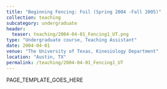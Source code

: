 ```yaml
---
title: "Beginning Fencing: Foil (Spring 2004 -Fall 2005)"
collection: teaching
subcategory: undergraduate
header: 
  teaser: teaching/2004-04-01_Fencing1_UT.png
type: "Undergraduate course, Teaching Assistant"
date: 2004-04-01
venue: "The University of Texas, Kinesiology Department"
location: "Austin, TX"
permalink: /teaching/2004-04-01_Fencing1_UT
---
```


PAGE_TEMPLATE_GOES_HERE
